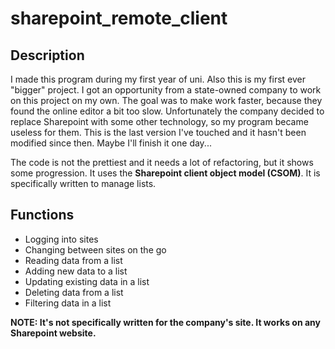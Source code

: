 # sharepoint_remote_client

## Description

I made this program during my first year of uni. Also this is my first ever "bigger" project.
I got an opportunity from a state-owned company to work on this project on my own. The goal was to make work faster, because they found the online editor a bit too slow.
Unfortunately the company decided to replace Sharepoint with some other technology, so my program became useless for them.
This is the last version I've touched and it hasn't been modified since then.
Maybe I'll finish it one day...

The code is not the prettiest and it needs a lot of refactoring, but it shows some progression.
It uses the **Sharepoint client object model (CSOM)**.
It is specifically written to manage lists.


## Functions
- Logging into sites
- Changing between sites on the go
- Reading data from a list
- Adding new data to a list
- Updating existing data in a list
- Deleting data from a list
- Filtering data in a list

**NOTE: It's not specifically written for the company's site. It works on any Sharepoint website.**
